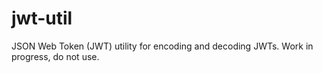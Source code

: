 jwt-util
========
JSON Web Token (JWT) utility for encoding and decoding JWTs.  Work in progress, do not use.